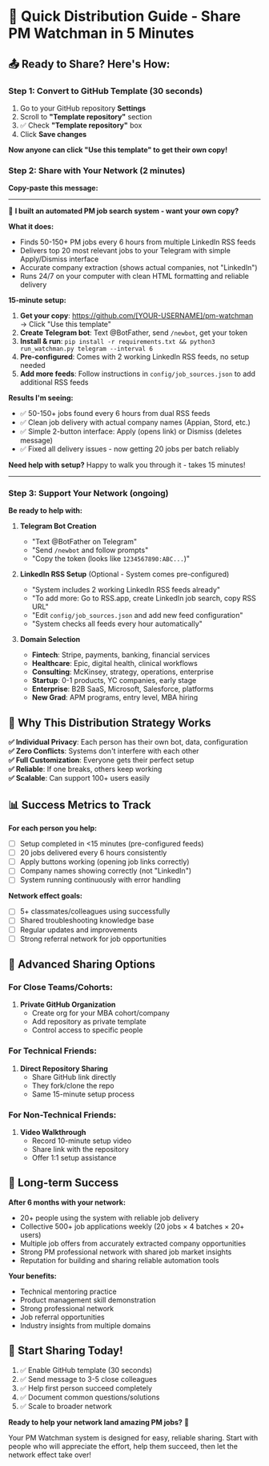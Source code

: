 # 🚀 Quick Distribution Guide - Share PM Watchman in 5 Minutes

## 📤 Ready to Share? Here's How:

### Step 1: Convert to GitHub Template (30 seconds)
1. Go to your GitHub repository **Settings**
2. Scroll to **"Template repository"** section
3. ✅ Check **"Template repository"** box  
4. Click **Save changes**

**Now anyone can click "Use this template" to get their own copy!**

### Step 2: Share with Your Network (2 minutes)

**Copy-paste this message:**

---

📱 **I built an automated PM job search system - want your own copy?**

**What it does:**
- Finds 50-150+ PM jobs every 6 hours from multiple LinkedIn RSS feeds
- Delivers top 20 most relevant jobs to your Telegram with simple Apply/Dismiss interface
- Accurate company extraction (shows actual companies, not "LinkedIn")
- Runs 24/7 on your computer with clean HTML formatting and reliable delivery

**15-minute setup:**
1. **Get your copy**: https://github.com/[YOUR-USERNAME]/pm-watchman → Click "Use this template"
2. **Create Telegram bot**: Text @BotFather, send `/newbot`, get your token
3. **Install & run**: `pip install -r requirements.txt && python3 run_watchman.py telegram --interval 6`
4. **Pre-configured**: Comes with 2 working LinkedIn RSS feeds, no setup needed
5. **Add more feeds**: Follow instructions in `config/job_sources.json` to add additional RSS feeds

**Results I'm seeing:**
- ✅ 50-150+ jobs found every 6 hours from dual RSS feeds
- ✅ Clean job delivery with actual company names (Appian, Stord, etc.)
- ✅ Simple 2-button interface: Apply (opens link) or Dismiss (deletes message)
- ✅ Fixed all delivery issues - now getting 20 jobs per batch reliably

**Need help with setup?** Happy to walk you through it - takes 15 minutes!

---

### Step 3: Support Your Network (ongoing)

**Be ready to help with:**

1. **Telegram Bot Creation**
   - "Text @BotFather on Telegram"
   - "Send `/newbot` and follow prompts" 
   - "Copy the token (looks like `1234567890:ABC...`)"

2. **LinkedIn RSS Setup** (Optional - System comes pre-configured)
   - "System includes 2 working LinkedIn RSS feeds already"
   - "To add more: Go to RSS.app, create LinkedIn job search, copy RSS URL"
   - "Edit `config/job_sources.json` and add new feed configuration" 
   - "System checks all feeds every hour automatically"

3. **Domain Selection**
   - **Fintech**: Stripe, payments, banking, financial services
   - **Healthcare**: Epic, digital health, clinical workflows  
   - **Consulting**: McKinsey, strategy, operations, enterprise
   - **Startup**: 0-1 products, YC companies, early stage
   - **Enterprise**: B2B SaaS, Microsoft, Salesforce, platforms
   - **New Grad**: APM programs, entry level, MBA hiring

## 🎯 Why This Distribution Strategy Works

**✅ Individual Privacy**: Each person has their own bot, data, configuration  
**✅ Zero Conflicts**: Systems don't interfere with each other  
**✅ Full Customization**: Everyone gets their perfect setup  
**✅ Reliable**: If one breaks, others keep working  
**✅ Scalable**: Can support 100+ users easily  

## 📊 Success Metrics to Track

**For each person you help:**
- [ ] Setup completed in <15 minutes (pre-configured feeds)
- [ ] 20 jobs delivered every 6 hours consistently
- [ ] Apply buttons working (opening job links correctly)
- [ ] Company names showing correctly (not "LinkedIn")
- [ ] System running continuously with error handling

**Network effect goals:**
- [ ] 5+ classmates/colleagues using successfully
- [ ] Shared troubleshooting knowledge base
- [ ] Regular updates and improvements
- [ ] Strong referral network for job opportunities

## 🔧 Advanced Sharing Options

### For Close Teams/Cohorts:
1. **Private GitHub Organization**
   - Create org for your MBA cohort/company
   - Add repository as private template
   - Control access to specific people

### For Technical Friends:
1. **Direct Repository Sharing**
   - Share GitHub link directly
   - They fork/clone the repo
   - Same 15-minute setup process

### For Non-Technical Friends:
1. **Video Walkthrough**  
   - Record 10-minute setup video
   - Share link with the repository
   - Offer 1:1 setup assistance

## 🎉 Long-term Success

**After 6 months with your network:**
- 20+ people using the system with reliable job delivery
- Collective 500+ job applications weekly (20 jobs × 4 batches × 20+ users)
- Multiple job offers from accurately extracted company opportunities
- Strong PM professional network with shared job market insights
- Reputation for building and sharing reliable automation tools

**Your benefits:**
- Technical mentoring practice
- Product management skill demonstration  
- Strong professional network
- Job referral opportunities
- Industry insights from multiple domains

## 🚀 Start Sharing Today!

1. ✅ Enable GitHub template (30 seconds)
2. ✅ Send message to 3-5 close colleagues  
3. ✅ Help first person succeed completely
4. ✅ Document common questions/solutions
5. ✅ Scale to broader network

**Ready to help your network land amazing PM jobs?** 🎯

Your PM Watchman system is designed for easy, reliable sharing. Start with people who will appreciate the effort, help them succeed, then let the network effect take over!